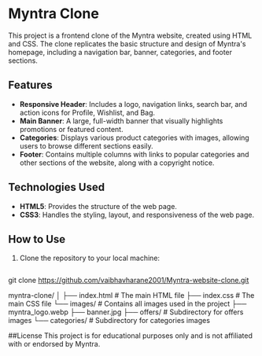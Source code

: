 # Myntra Clone

This project is a frontend clone of the Myntra website, created using HTML and CSS. The clone replicates the basic structure and design of Myntra's homepage, including a navigation bar, banner, categories, and footer sections.

## Features

- **Responsive Header**: Includes a logo, navigation links, search bar, and action icons for Profile, Wishlist, and Bag.
- **Main Banner**: A large, full-width banner that visually highlights promotions or featured content.
- **Categories**: Displays various product categories with images, allowing users to browse different sections easily.
- **Footer**: Contains multiple columns with links to popular categories and other sections of the website, along with a copyright notice.

## Technologies Used

- **HTML5**: Provides the structure of the web page.
- **CSS3**: Handles the styling, layout, and responsiveness of the web page.

## How to Use

1. Clone the repository to your local machine:
   ```bash
  git clone https://github.com/vaibhavharane2001/Myntra-website-clone.git


myntra-clone/
│
├── index.html            # The main HTML file
├── index.css             # The main CSS file
└── images/               # Contains all images used in the project
    ├── myntra_logo.webp
    ├── banner.jpg
    ├── offers/           # Subdirectory for offers images
    └── categories/       # Subdirectory for categories images

##License
This project is for educational purposes only and is not affiliated with or endorsed by Myntra.
